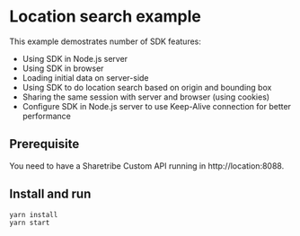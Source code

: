 # Location search example

This example demostrates number of SDK features:

- Using SDK in Node.js server
- Using SDK in browser
- Loading initial data on server-side
- Using SDK to do location search based on origin and bounding box
- Sharing the same session with server and browser (using cookies)
- Configure SDK in Node.js server to use Keep-Alive connection for better performance

## Prerequisite

You need to have a Sharetribe Custom API running in http://location:8088.

## Install and run

``` bash
yarn install
yarn start
```
